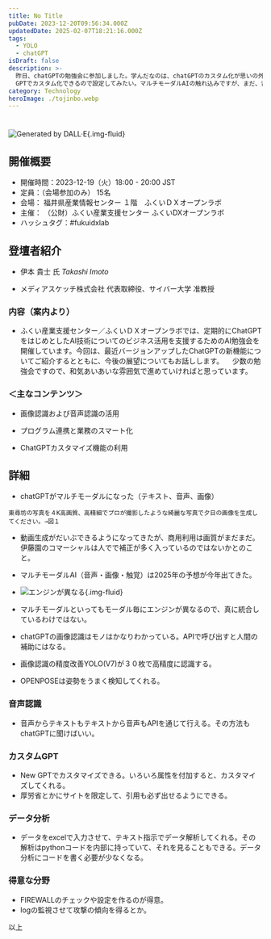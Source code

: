 ```yaml
---
title: No Title
pubDate: 2023-12-20T09:56:34.000Z
updatedDate: 2025-02-07T18:21:16.000Z
tags:
  - YOLO
  - chatGPT
isDraft: false
description: >-
  昨日、chatGPTの勉強会に参加しました。学んだなのは、chatGPTのカスタム化が思いの外簡単だったこと。my
  GPTでカスタム化できるので設定してみたい。マルチモーダルAIの触れ込みですが、まだ、音声・画像・触覚・テキストなど入出力なるようですが、現在のchatGPTはまだエンジンが別なので、統合までには時間がかかるとのこと（といっても来年には実現？）。また、YOLOの画像認識もかなり使えるようで、野鳥のスペクトログラムの音素抽出できるか試してみたい。
category: Technology
heroImage: ./tojinbo.webp
---
```


# 



![Generated by DALL·E](https://object-storage.tyo2.conoha.io/v1/nc_.../blog-astro-assets/tojinbo.webp){.img-fluid}



## 開催概要

- 開催時間：2023-12-19（火）18:00 - 20:00 JST
- 定員：（会場参加のみ）
  15名
- 会場：
  福井県産業情報センター １階　ふくいＤＸオープンラボ
- 主催：
  （公財）ふくい産業支援センター
  ふくいDXオープンラボ
- ハッシュタグ：#fukuidxlab

## 登壇者紹介

-  伊本 貴士 氏 *Takashi Imoto*

- メディアスケッチ株式会社 代表取締役、サイバー大学 准教授

### 内容（案内より）

- ふくい産業支援センター／ふくいＤＸオープンラボでは、定期的にChatGPTをはじめとしたAI技術についてのビジネス活用を支援するためのAI勉強会を開催しています。今回は、最近バージョンアップしたChatGPTの新機能についてご紹介するとともに、今後の展望についてもお話しします。
  　少数の勉強会ですので、和気あいあいな雰囲気で進めていければと思っています。

### ＜主なコンテンツ＞

- 画像認識および音声認識の活用

- プログラム連携と業務のスマート化

- ChatGPTカスタマイズ機能の利用

## 詳細

- chatGPTがマルチモーダルになった（テキスト、音声、画像）

```chatGPT
東尋坊の写真を４K高画質、高精細でプロが撮影したような綺麗な写真で夕日の画像を生成してください。→図１
```



- 動画生成がだいぶできるようになってきたが、商用利用は画質がまだまだ。伊藤園のコマーシャルは人でで補正が多く入っているのではないかとのこと。
- マルチモーダルAI（音声・画像・触覚）は2025年の予想が今年出てきた。
- ![エンジンが異なる](https://object-storage.tyo2.conoha.io/v1/nc_.../blog-astro-assets/IMG_0932x1200.JPG){.img-fluid}

- マルチモーダルといってもモーダル毎にエンジンが異なるので、真に統合しているわけではない。
- chatGPTの画像認識はモノはかなりわかっている。APIで呼び出すと人間の補助にはなる。
- 画像認識の精度改善YOLO(V7)が３０枚で高精度に認識する。
- OPENPOSEは姿勢をうまく検知してくれる。

### 音声認識

- 音声からテキストもテキストから音声もAPIを通じて行える。その方法もchatGPTに聞けばいい。

### カスタムGPT

- New GPTでカスタマイズできる。いろいろ属性を付加すると、カスタマイズしてくれる。
- 厚労省とかにサイトを限定して、引用も必ず出せるようにできる。

### データ分析

- データをexcelで入力させて、テキスト指示でデータ解析してくれる。その解析はpythonコードを内部に持っていて、それを見ることもできる。データ分析にコードを書く必要が少なくなる。

### 得意な分野

- FIREWALLのチェックや設定を作るのが得意。
- logの監視させて攻撃の傾向を得るとか。



以上
